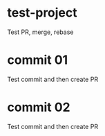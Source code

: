 # test-project
Test PR, merge, rebase

# commit 01
Test commit and then create PR

# commit 02
Test commit and then create PR